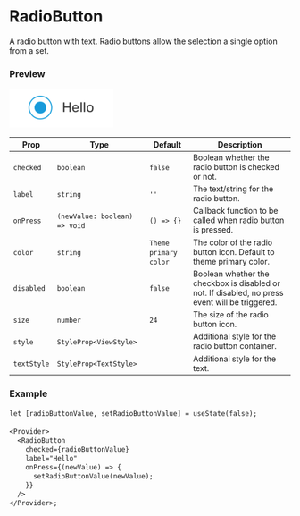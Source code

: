 # RadioButton

A radio button with text. Radio buttons allow the selection a single option from a set.

### Preview

![radiobutton_preview](../assets/radiobutton_preview.png)

| Prop        | Type                          | Default               | Description                                                                                     |
| ----------- | ----------------------------- | --------------------- | ----------------------------------------------------------------------------------------------- |
| `checked`   | `boolean`                     | `false`               | Boolean whether the radio button is checked or not.                                             |
| `label`     | `string`                      | `''`                  | The text/string for the radio button.                                                           |
| `onPress`   | `(newValue: boolean) => void` | `() => {}`            | Callback function to be called when radio button is pressed.                                    |
| `color`     | `string`                      | `Theme primary color` | The color of the radio button icon. Default to theme primary color.                             |
| `disabled`  | `boolean`                     | `false`               | Boolean whether the checkbox is disabled or not. If disabled, no press event will be triggered. |
| `size`      | `number`                      | `24`                  | The size of the radio button icon.                                                              |
| `style`     | `StyleProp<ViewStyle>`        |                       | Additional style for the radio button container.                                                |
| `textStyle` | `StyleProp<TextStyle>`        |                       | Additional style for the text.                                                                  |

### Example

```tsx
let [radioButtonValue, setRadioButtonValue] = useState(false);

<Provider>
  <RadioButton
    checked={radioButtonValue}
    label="Hello"
    onPress={(newValue) => {
      setRadioButtonValue(newValue);
    }}
  />
</Provider>;
```
